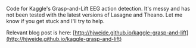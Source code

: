 Code for Kaggle's Grasp-and-Lift EEG action detection.
It's messy and has not been tested with the latest versions of Lasagne and Theano.
Let me know if you get stuck and I'll try to help.

Relevant blog post is here:
[http://hjweide.github.io/kaggle-grasp-and-lift](http://hjweide.github.io/kaggle-grasp-and-lift)
